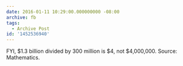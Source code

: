 ```yaml
---
date: 2016-01-11 10:29:00.000000000 -08:00
archive: fb
tags: 
  - Archive Post
id: '1452536940'
---
```


FYI, $1.3 billion divided by 300 million is $4, not $4,000,000. Source: Mathematics.
